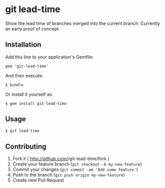 # git lead-time

Show the lead time of branches merged into the current branch. Currently an
early proof of concept.

## Installation

Add this line to your application's Gemfile:

    gem 'git-lead-time'

And then execute:

    $ bundle

Or install it yourself as:

    $ gem install git-lead-time

## Usage

```bash
$ git lead-time
```

## Contributing

1. Fork it ( http://github.com/<my-github-username>/git-lead-time/fork )
2. Create your feature branch (`git checkout -b my-new-feature`)
3. Commit your changes (`git commit -am 'Add some feature'`)
4. Push to the branch (`git push origin my-new-feature`)
5. Create new Pull Request
